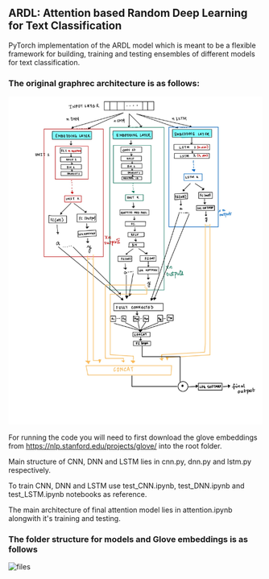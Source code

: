 ## ARDL: Attention based Random Deep Learning for Text Classification

PyTorch implementation of the ARDL model which is meant to be a flexible framework for building, training and testing ensembles of different models for text classification. 

### The original graphrec architecture is as follows:
![architecture](architecture.jpg)

For running the code you will need to first download the glove embeddings from https://nlp.stanford.edu/projects/glove/ into the root folder.

Main structure of CNN, DNN and LSTM lies in cnn.py, dnn.py and lstm.py respectively.

To train CNN, DNN and LSTM use test_CNN.ipynb, test_DNN.ipynb and test_LSTM.ipynb notebooks as reference.

The main architecture of final attention model lies in attention.ipynb alongwith it's training and testing.

### The folder structure for models and Glove embeddings is as follows
![files](images:file.png)
